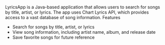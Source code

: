 LyricsApp is a Java-based application that allows users to search for songs by title, artist, or lyrics. The app uses Chart Lyrics API, which provides access to a vast database of song information.
Features

- Search for songs by title, artist, or lyrics
- View song information, including artist name, album, and release date
- Save favorite songs for future reference
